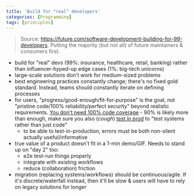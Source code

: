 ```yaml
---
title: 'Build for "real" developers'
categories: [Programming]
tags: [principles]
---
```


> Source: <https://future.com/software-development-building-for-99-developers>. Putting the majority (but not all) of future maintainers & consumers first.

- build for "real" devs (99%: insurance, healthcare, retail, banking) rather than influencer-hyped-up edge cases (1%: big-tech unicorns)
- large-scale solutions don't work for medium-sized problems
- best engineering practices constantly change; there's no fixed gold standard. Instead, teams should constantly iterate on defining processes
- for users, "progress/good-enough/fit-for-purpose" is the goal, not "pristine code/100% reliability/perfect security" beyond realistic requirements. [You don't need 100% code coverage](https://testing.googleblog.com/2020/08/code-coverage-best-practices.html) - 90% is likely more than enough, make sure you also (*cough*) [test in prod](https://increment.com/testing/i-test-in-production) to "test systems rather than just code"
  + to be able to test-in-production, errors must be both non-silent actually useful/informative
- true value of a product doesn't fit in a 1-min demo/GIF. Needs to stand up on "day 2" too:
  + e2e test-run things properly
  + integrate with existing workflows
  + reduce (collaboration) friction
- migration (replacing systems/workflows) should be continuous/agile. If it's discrete/waterfall instead, then it'll be slow & users will have to rely on legacy solutions for longer